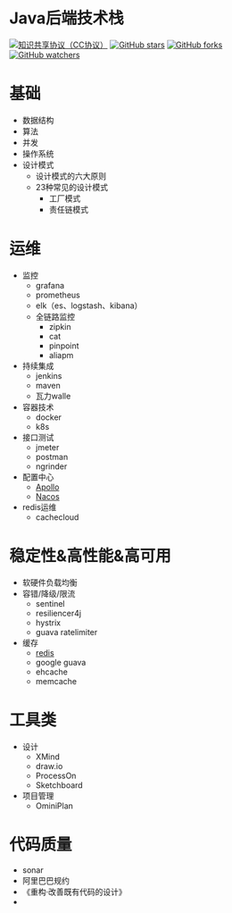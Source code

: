 # Java后端技术栈

[![知识共享协议（CC协议）](https://img.shields.io/badge/License-Creative%20Commons-DC3D24.svg)](https://creativecommons.org/licenses/by-nc-sa/4.0/deed.zh)
[![GitHub stars](https://img.shields.io/github/stars/mgossh/awesome-java-stack.svg?style=flat&label=Star)](https://github.com/mgossh/awesome-java-stack/stargazers)
[![GitHub forks](https://img.shields.io/github/forks/mgossh/awesome-java-stack.svg?style=flat&label=Fork)](https://github.com/mgossh/awesome-java-stack/fork)
[![GitHub watchers](https://img.shields.io/github/watchers/mgossh/awesome-java-stack.svg?style=flat&label=Watch)](https://github.com/mgossh/awesome-java-stack/watchers)

# 基础
* 数据结构
* 算法
* 并发
* 操作系统
* 设计模式
	* 设计模式的六大原则
	* 23种常见的设计模式
		* 工厂模式
		* 责任链模式

# 运维
* 监控
	* grafana
	* prometheus
	* elk（es、logstash、kibana）
	* 全链路监控
		* zipkin
		* cat
		* pinpoint
		* aliapm
* 持续集成
	* jenkins
	* maven
	* 瓦力walle
* 容器技术
	* docker
	* k8s
* 接口测试
	* jmeter
	* postman
	* ngrinder
* 配置中心
	* [Apollo](https://github.com/ctripcorp/apollo)
	* [Nacos](https://github.com/alibaba/nacos)
* redis运维
	* cachecloud


# 稳定性&amp;高性能&amp;高可用
* 软硬件负载均衡
* 容错/降级/限流
	* sentinel
	* resiliencer4j
	* hystrix
	* guava ratelimiter
* 缓存
	* [redis](https://github.com/mgossh/awesome-java-stack/blob/master/archive/redis.md)
	* google guava
	* ehcache
	* memcache
	
# 工具类
* 设计
    * XMind
    * draw.io
    * ProcessOn
    * Sketchboard
* 项目管理
    * OminiPlan
    
    


	
# 代码质量
* sonar
* 阿里巴巴规约
* 《重构·改善既有代码的设计》
* 

